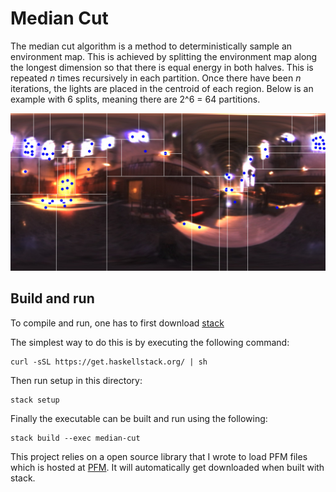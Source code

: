 # Median Cut

The median cut algorithm is a method to deterministically sample an environment
map. This is achieved by splitting the environment map along the longest
dimension so that there is equal energy in both halves. This is repeated _n_
times recursively in each partition. Once there have been _n_ iterations, the
lights are placed in the centroid of each region. Below is an example with 6
splits, meaning there are 2^6 = 64 partitions.

![median cut](/data/median_cut6.jpg)

## Build and run

To compile and run, one has to first download
[stack](https://docs.haskellstack.org/en/stable/README/)

The simplest way to do this is by executing the following command:

```
curl -sSL https://get.haskellstack.org/ | sh
```

Then run setup in this directory:

```
stack setup
```

Finally the executable can be built and run using the following:

```
stack build --exec median-cut
```

This project relies on a open source library that I wrote to load 
PFM files which is hosted at [PFM](https://github.com/ymherklotz/pfm).
It will automatically get downloaded when built with stack.
